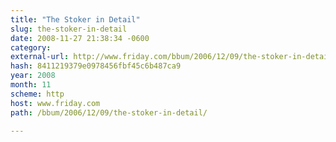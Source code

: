 ```yaml
---
title: "The Stoker in Detail"
slug: the-stoker-in-detail
date: 2008-11-27 21:38:34 -0600
category: 
external-url: http://www.friday.com/bbum/2006/12/09/the-stoker-in-detail/
hash: 8411219379e0978456fbf45c6b487ca9
year: 2008
month: 11
scheme: http
host: www.friday.com
path: /bbum/2006/12/09/the-stoker-in-detail/

---
```



